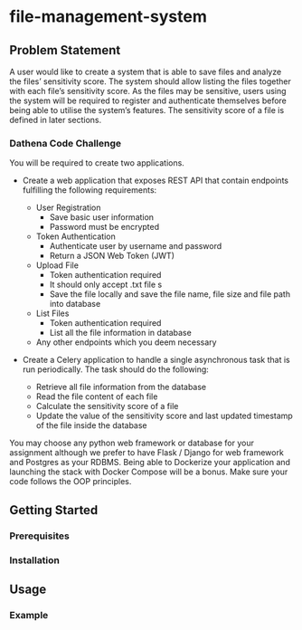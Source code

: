 # file-management-system

## Problem Statement

A user would like to create a system that is able to save files and analyze the files’ sensitivity score. The system should allow listing the files together with each file’s sensitivity score. As the files may be sensitive, users using the system will be required to register and authenticate themselves before being able to utilise the system’s features. The sensitivity score of a file is defined in later sections.

### Dathena Code Challenge

You will be required to create two applications.

- Create a web application that exposes REST API that contain endpoints fulfilling the following requirements:
  - User Registration
    - Save basic user information
    - Password must be encrypted
  - Token Authentication
    - Authenticate user by username and password
    - Return a JSON Web Token (JWT)
  - Upload File
    - Token authentication required
    - It should only accept .txt file s
    - Save the file locally and save the file name, file size and file path into database
  - List Files
    - Token authentication required
    - List all the file information in database
  - Any other endpoints which you deem necessary
  
  
- Create a Celery application to handle a single asynchronous task that is run periodically. The task should do the following:
  - Retrieve all file information from the database
  - Read the file content of each file
  - Calculate the sensitivity score of a file
  - Update the value of the sensitivity score and last updated timestamp of the file inside the database
 
You may choose any python web framework or database for your assignment although we prefer to have Flask / Django for web framework and Postgres as your RDBMS. Being able to Dockerize your application and launching the stack with Docker Compose will be a bonus. Make sure your code follows the OOP principles.

## Getting Started

### Prerequisites

### Installation

## Usage

### Example
